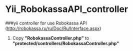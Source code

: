 Yii_RobokassaAPI_controller
===========================

###yii controller for use Robokassa API (http://robokassa.ru/ru/Doc/Ru/Interface.aspx)

1. Copy **"RobokassaController.php"** to **"protected/controllers/RobokassaController.php"**
